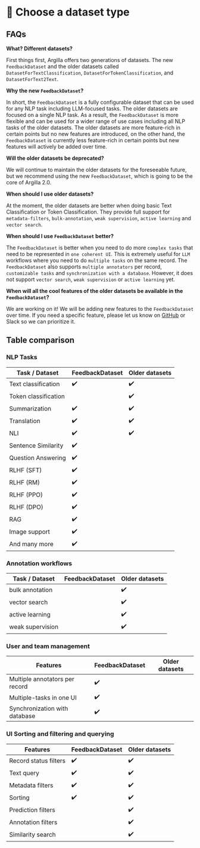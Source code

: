 # 🧐 Choose a dataset type

## FAQs

**What? Different datasets?**

First things first, Argilla offers two generations of datasets. The new `FeedbackDataset` and the older datasets called `DatasetForTextClassification`, `DatasetForTokenClassification`, and `DatasetForText2Text`.

**Why the new `FeedbackDataset`?**

In short, the `FeedbackDataset` is a fully configurable dataset that can be used for any NLP task including LLM-focused tasks. The older datasets are focused on a single NLP task. As a result, the `FeedbackDataset` is more flexible and can be used for a wider range of use cases including all NLP tasks of the older datasets. The older datasets are more feature-rich in certain points but no new features are introduced, on the other hand, the `FeedbackDataset` is currently less feature-rich in certain points but new features will actively be added over time.

**Will the older datasets be deprecated?**

We will continue to maintain the older datasets for the foreseeable future, but we recommend using the new `FeedbackDataset`, which is going to be the core of Argilla 2.0.

**When should I use older datasets?**

At the moment, the older datasets are better when doing basic Text Classification or Token Classification. They provide full support for `metadata-filters`, `bulk-annotation`, `weak supervision`, `active learning` and `vector search`.

**When should I use `FeedbackDataset` better?**

The `FeedbackDataset` is better when you need to do more `complex tasks` that need to be represented in `one coherent UI`. This is extremely useful for `LLM` workflows where you need to do `multiple tasks` on the same record. The `FeedbackDataset` also supports `multiple annotators` per record, `customizable tasks` and `synchronization with a database`. However, it does not support `vector search`, `weak supervision` or `active learning` yet.

**When will all the cool features of the older datasets be available in the `FeedbackDataset`?**

We are working on it! We will be adding new features to the `FeedbackDataset` over time. If you need a specific feature, please let us know on [GitHub](https://github.com/argilla-io/argilla/issues) or Slack so we can prioritize it.

## Table comparison

### NLP Tasks

| Task / Dataset                    | FeedbackDataset 	| Older datasets 	|
|-------------------------------	|-----------------	|-------------------|
| Text classification           	| ✔️               	| ✔️                  |
| Token classification          	|                 	| ✔️                  |
| Summarization                  	| ✔️               	| ✔️                   |
| Translation                  	| ✔️               	| ✔️                   |
| NLI                  	| ✔️               	| ✔️                   |
| Sentence Similarity               	| ✔️               	|                              	|
| Question Answering               	| ✔️               	|                              	|
| RLHF (SFT)               	| ✔️               	|                              	|
| RLHF (RM)               	| ✔️               	|                              	|
| RLHF (PPO)               	| ✔️               	|                              	|
| RLHF (DPO)               	| ✔️               	|                              	|
| RAG               	| ✔️               	|                              	|
| Image support               	| ✔️               	|                              	|
| And many more               	| ✔️               	|                              	|

### Annotation workflows

| Task / Dataset                    | FeedbackDataset 	| Older datasets 	|
|-------------------------------	|-----------------	|-------------------|
| bulk annotation           	|                	| ✔️                  |
| vector search          	|                 	| ✔️                  |
| active learning                     	|                	| ✔️                   |
| weak supervision               	|                	| ✔️                             	|

### User and team management

| Features                      	| FeedbackDataset 	| Older datasets 	|
|-------------------------------	|-----------------	|-------------------|
| Multiple annotators per record 	| ✔️               	|                    |
| Multiple-tasks in one UI      	| ✔️               	|                    |
| Synchronization with database 	| ✔️               	|                    |

### UI Sorting and filtering and querying

| Features                      	| FeedbackDataset 	| Older datasets 	|
|-------------------------------	|-----------------	|-------------------|
| Record status filters 	| ✔️               	| ✔️                   |
| Text query 	            | ✔️               	| ✔️                   |
| Metadata filters       	| ✔️               	| ✔️                   |
| Sorting 	                | ✔️             	| ✔️                   |
| Prediction filters 	            |                	| ✔️                   |
| Annotation filters 	            |                	| ✔️                   |
| Similarity search 	            |                	| ✔️                   |


